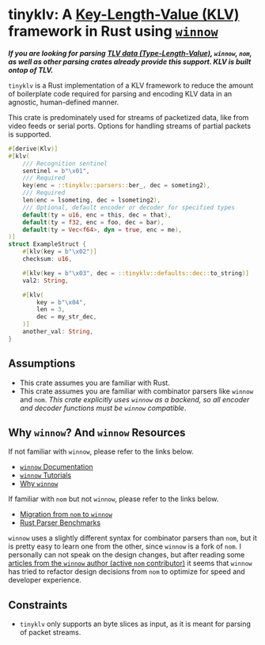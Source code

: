 # tinyklv: A [Key-Length-Value (KLV)](https://en.wikipedia.org/wiki/KLV) framework in Rust using [`winnow`](https://crates.io/crates/winnow)

***If you are looking for parsing [TLV data (Type-Length-Value)](https://en.wikipedia.org/wiki/Type%E2%80%93length%E2%80%93value), `winnow`, `nom`, as well as other parsing crates already provide this support. KLV is built ontop of TLV.***

`tinyklv` is a Rust implementation of a KLV framework to reduce the amount of boilerplate code required for parsing and encoding KLV data in an agnostic, human-defined manner.

This crate is predominately used for streams of packetized data, like from video feeds or serial ports. Options for handling streams of partial packets is supported.

```rust
#[derive(Klv)]
#[klv(
    /// Recognition sentinel
    sentinel = b"\x01",
    /// Required
    key(enc = ::tinyklv::parsers::ber_, dec = someting2),
    /// Required
    len(enc = lsometing, dec = lsometing2),
    /// Optional, default encoder or decoder for specified types
    default(ty = u16, enc = this, dec = that),
    default(ty = f32, enc = foo, dec = bar),
    default(ty = Vec<f64>, dyn = true, enc = me),
)]
struct ExampleStruct {
    #[klv(key = b"\x02")]
    checksum: u16,

    #[klv(key = b"\x03", dec = ::tinyklv::defaults::dec::to_string)]
    val2: String,

    #[klv(
        key = b"\x04",
        len = 3,
        dec = my_str_dec,
    )]
    another_val: String,
}
```

## Assumptions

* This crate assumes you are familiar with Rust.
* This crate assumes you are familiar with combinator parsers like `winnow` and `nom`. *This crate explicitly uses `winnow` as a backend, so all encoder and decoder functions must be `winnow` compatible*.

## Why `winnow`? And `winnow` Resources

If not familiar with `winnow`, please refer to the links below.

* [`winnow` Documentation](https://docs.rs/winnow/latest/winnow/)
* [`winnow` Tutorials](https://docs.rs/winnow/latest/winnow/_tutorial/index.html)
* [Why `winnow`](https://docs.rs/winnow/latest/winnow/_topic/why/index.html)

If familiar with `nom` but not `winnow`, please refer to the links below.

* [Migration from `nom` to `winnow`](https://docs.rs/winnow/latest/winnow/_topic/nom/index.html)
* [Rust Parser Benchmarks](https://github.com/rosetta-rs/parse-rosetta-rs/tree/main/examples)

`winnow` uses a slightly different syntax for combinator parsers than `nom`, but it is pretty easy to learn one from the other, since `winnow` is a fork of `nom`. I personally can not speak on the design changes, but after reading some [articles from the `winnow` author (active `nom` contributor)](https://epage.github.io/blog/2023/07/winnow-0-5-the-fastest-rust-parser-combinator-library/) it seems that `winnow` has tried to refactor design decisions from `nom` to optimize for speed and developer experience.

## Constraints

* `tinyklv` only supports an byte slices as input, as it is meant for parsing of packet streams.
